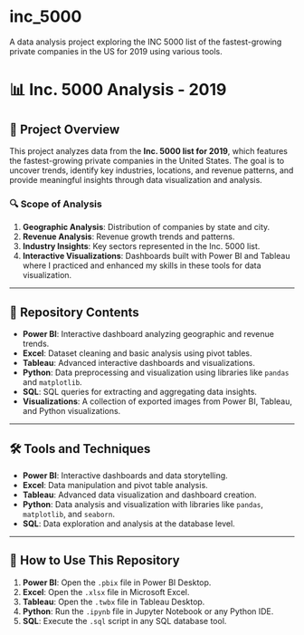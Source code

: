 # inc_5000
A data analysis project exploring the INC 5000 list of the fastest-growing private companies in the US for 2019 using various tools.

# 📊 Inc. 5000 Analysis - 2019

## 📝 Project Overview  
This project analyzes data from the **Inc. 5000 list for 2019**, which features the fastest-growing private companies in the United States. The goal is to uncover trends, identify key industries, locations, and revenue patterns, and provide meaningful insights through data visualization and analysis.

### 🔍 Scope of Analysis  
1. **Geographic Analysis**: Distribution of companies by state and city.  
2. **Revenue Analysis**: Revenue growth trends and patterns.  
3. **Industry Insights**: Key sectors represented in the Inc. 5000 list.  
4. **Interactive Visualizations**: Dashboards built with Power BI and Tableau where I practiced and enhanced my skills in these tools for data visualization.

---

## 📂 Repository Contents  
- **Power BI**: Interactive dashboard analyzing geographic and revenue trends.  
- **Excel**: Dataset cleaning and basic analysis using pivot tables.  
- **Tableau**: Advanced interactive dashboards and visualizations.  
- **Python**: Data preprocessing and visualization using libraries like `pandas` and `matplotlib`.  
- **SQL**: SQL queries for extracting and aggregating data insights.  
- **Visualizations**: A collection of exported images from Power BI, Tableau, and Python visualizations.

---

## 🛠 Tools and Techniques  
- **Power BI**: Interactive dashboards and data storytelling.  
- **Excel**: Data manipulation and pivot table analysis.  
- **Tableau**: Advanced data visualization and dashboard creation.  
- **Python**: Data analysis and visualization with libraries like `pandas`, `matplotlib`, and `seaborn`.  
- **SQL**: Data exploration and analysis at the database level.

---

## 🚀 How to Use This Repository  
1. **Power BI**: Open the `.pbix` file in Power BI Desktop.  
2. **Excel**: Open the `.xlsx` file in Microsoft Excel.  
3. **Tableau**: Open the `.twbx` file in Tableau Desktop.  
4. **Python**: Run the `.ipynb` file in Jupyter Notebook or any Python IDE.  
5. **SQL**: Execute the `.sql` script in any SQL database tool.

